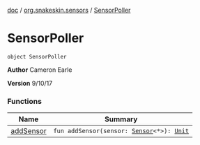 [doc](../../index.md) / [org.snakeskin.sensors](../index.md) / [SensorPoller](./index.md)

# SensorPoller

`object SensorPoller`

**Author**
Cameron Earle

**Version**
9/10/17

### Functions

| Name | Summary |
|---|---|
| [addSensor](add-sensor.md) | `fun addSensor(sensor: `[`Sensor`](../-sensor/index.md)`<*>): `[`Unit`](https://kotlinlang.org/api/latest/jvm/stdlib/kotlin/-unit/index.html) |
